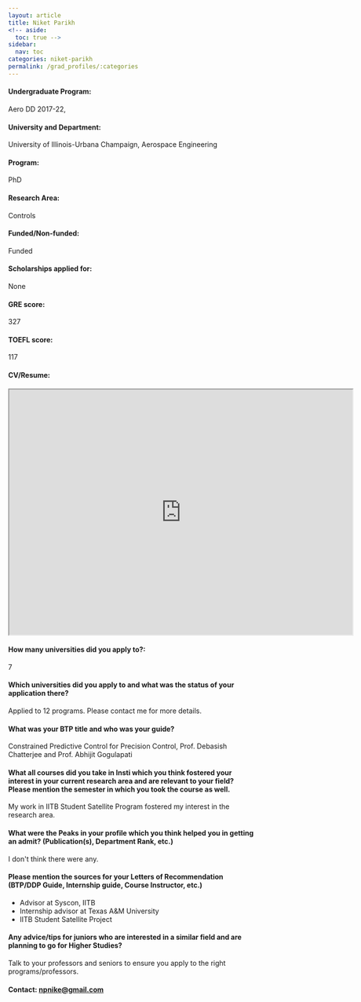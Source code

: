 ```yaml
---
layout: article
title: Niket Parikh
<!-- aside:
  toc: true -->
sidebar:
  nav: toc
categories: niket-parikh
permalink: /grad_profiles/:categories
---
```


<!-- # Hi, this is the page for Manav Vora.  -->
<!-- Write Program if different from Btech Aero-->
#### Undergraduate Program:
Aero DD 2017-22,

#### University and Department:
University of Illinois-Urbana Champaign, Aerospace Engineering 

#### Program:
PhD
#### Research Area: 
Controls

#### Funded/Non-funded:
Funded

#### Scholarships applied for:
None

#### GRE score: 
327

#### TOEFL score: 
117

#### CV/Resume:

<iframe src="https://drive.google.com/file/d/16VFvLRGmnDevEtHnZhQLt0ZD_Qt0yHFx/view" width="700" height="500" allow="autoplay"></iframe>

#### How many universities did you apply to?: 
7

#### Which universities did you apply to and what was the status of your application there?
Applied to 12 programs. Please contact me for more details. 

#### What was your BTP title and who was your guide?
Constrained Predictive Control for Precision Control, Prof. Debasish Chatterjee and Prof. Abhijit Gogulapati

#### What all courses did you take in Insti which you think fostered your interest in your current research area and are relevant to your field? Please mention the semester in which you took the course as well.
My work in IITB Student Satellite Program fostered my interest in the research area. 

#### What were the Peaks in your profile which you think helped you in getting an admit? (Publication(s), Department Rank, etc.)
I don't think there were any. 

#### Please mention the sources for your Letters of Recommendation (BTP/DDP Guide, Internship guide, Course Instructor, etc.)
* Advisor at Syscon, IITB
* Internship advisor at Texas A&M University
* IITB Student Satellite Project


#### Any advice/tips for juniors who are interested in a similar field and are planning to go for Higher Studies?
Talk to your professors and seniors to ensure you apply to the right programs/professors.

#### Contact: [npnike@gmail.com](mailto:npnike@gmail.com)
